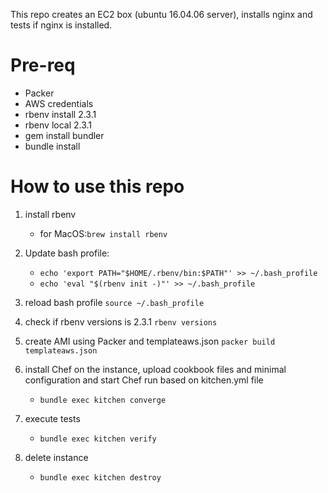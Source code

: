 This repo creates an EC2 box (ubuntu 16.04.06 server), installs nginx and tests if nginx is installed.

# Pre-req
* Packer 
* AWS credentials
* rbenv install 2.3.1
* rbenv local 2.3.1
* gem install bundler
* bundle install

# How to use this repo

1. install rbenv
   * for MacOS:`brew install rbenv`

1. Update bash profile:
   * `echo 'export PATH="$HOME/.rbenv/bin:$PATH"' >> ~/.bash_profile`
   * `echo 'eval "$(rbenv init -)"' >> ~/.bash_profile`

1. reload bash profile 
  `source ~/.bash_profile`

1. check if rbenv versions is 2.3.1 `rbenv versions`

1. create AMI using Packer and templateaws.json
   `packer build templateaws.json`
 
1. install Chef on the instance, upload cookbook files and minimal configuration and start Chef run based on kitchen.yml file
   * `bundle exec kitchen converge`
1. execute tests
   * `bundle exec kitchen verify`   
1. delete instance
   * `bundle exec kitchen destroy`

